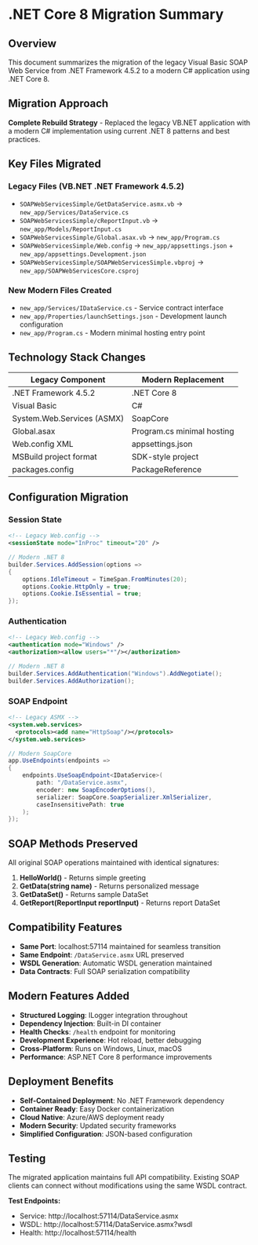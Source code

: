 # .NET Core 8 Migration Summary

## Overview
This document summarizes the migration of the legacy Visual Basic SOAP Web Service from .NET Framework 4.5.2 to a modern C# application using .NET Core 8.

## Migration Approach
**Complete Rebuild Strategy** - Replaced the legacy VB.NET application with a modern C# implementation using current .NET 8 patterns and best practices.

## Key Files Migrated

### Legacy Files (VB.NET .NET Framework 4.5.2)
- `SOAPWebServicesSimple/GetDataService.asmx.vb` → `new_app/Services/DataService.cs`
- `SOAPWebServicesSimple/cReportInput.vb` → `new_app/Models/ReportInput.cs`
- `SOAPWebServicesSimple/Global.asax.vb` → `new_app/Program.cs`
- `SOAPWebServicesSimple/Web.config` → `new_app/appsettings.json` + `new_app/appsettings.Development.json`
- `SOAPWebServicesSimple/SOAPWebServicesSimple.vbproj` → `new_app/SOAPWebServicesCore.csproj`

### New Modern Files Created
- `new_app/Services/IDataService.cs` - Service contract interface
- `new_app/Properties/launchSettings.json` - Development launch configuration
- `new_app/Program.cs` - Modern minimal hosting entry point

## Technology Stack Changes

| Legacy Component | Modern Replacement |
|------------------|-------------------|
| .NET Framework 4.5.2 | .NET Core 8 |
| Visual Basic | C# |
| System.Web.Services (ASMX) | SoapCore |
| Global.asax | Program.cs minimal hosting |
| Web.config XML | appsettings.json |
| MSBuild project format | SDK-style project |
| packages.config | PackageReference |

## Configuration Migration

### Session State
```xml
<!-- Legacy Web.config -->
<sessionState mode="InProc" timeout="20" />
```
```csharp
// Modern .NET 8
builder.Services.AddSession(options =>
{
    options.IdleTimeout = TimeSpan.FromMinutes(20);
    options.Cookie.HttpOnly = true;
    options.Cookie.IsEssential = true;
});
```

### Authentication
```xml
<!-- Legacy Web.config -->
<authentication mode="Windows" />
<authorization><allow users="*"/></authorization>
```
```csharp
// Modern .NET 8
builder.Services.AddAuthentication("Windows").AddNegotiate();
builder.Services.AddAuthorization();
```

### SOAP Endpoint
```xml
<!-- Legacy ASMX -->
<system.web.services>
  <protocols><add name="HttpSoap"/></protocols>
</system.web.services>
```
```csharp
// Modern SoapCore
app.UseEndpoints(endpoints =>
{
    endpoints.UseSoapEndpoint<IDataService>(
        path: "/DataService.asmx",
        encoder: new SoapEncoderOptions(),
        serializer: SoapCore.SoapSerializer.XmlSerializer,
        caseInsensitivePath: true
    );
});
```

## SOAP Methods Preserved

All original SOAP operations maintained with identical signatures:

1. **HelloWorld()** - Returns simple greeting
2. **GetData(string name)** - Returns personalized message
3. **GetDataSet()** - Returns sample DataSet
4. **GetReport(ReportInput reportInput)** - Returns report DataSet

## Compatibility Features

- **Same Port**: localhost:57114 maintained for seamless transition
- **Same Endpoint**: `/DataService.asmx` URL preserved
- **WSDL Generation**: Automatic WSDL generation maintained
- **Data Contracts**: Full SOAP serialization compatibility

## Modern Features Added

- **Structured Logging**: ILogger integration throughout
- **Dependency Injection**: Built-in DI container
- **Health Checks**: `/health` endpoint for monitoring
- **Development Experience**: Hot reload, better debugging
- **Cross-Platform**: Runs on Windows, Linux, macOS
- **Performance**: ASP.NET Core 8 performance improvements

## Deployment Benefits

- **Self-Contained Deployment**: No .NET Framework dependency
- **Container Ready**: Easy Docker containerization  
- **Cloud Native**: Azure/AWS deployment ready
- **Modern Security**: Updated security frameworks
- **Simplified Configuration**: JSON-based configuration

## Testing

The migrated application maintains full API compatibility. Existing SOAP clients can connect without modifications using the same WSDL contract.

**Test Endpoints:**
- Service: http://localhost:57114/DataService.asmx
- WSDL: http://localhost:57114/DataService.asmx?wsdl
- Health: http://localhost:57114/health